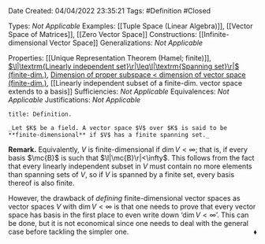<br />
<br />

Date Created: 04/04/2022 23:35:21
Tags: #Definition #Closed

Types: _Not Applicable_
Examples: [[Tuple Space (Linear Algebra)]], [[Vector Space of Matrices]], [[Zero Vector Space]]
Constructions: [[Infinite-dimensional Vector Space]]
Generalizations: _Not Applicable_

Properties: [[Unique Representation Theorem (Hamel; finite)]], [$\l|\textrm{Linearly independent set}\r|\leq\l|\textrm{Spanning set}\r|$ (finite-dim.)](Cardinality%20of%20linearly%20independent%20sets%20no%20more%20than%20that%20of%20spanning%20sets%20(finite-dim.).md), [Dimension of proper subspace $<$ dimension of vector space (finite-dim.)](Dimension%20of%20proper%20subspace%20strictly%20less%20than%20dimension%20of%20vector%20space%20(finite-dim.).md), [[Linearly independent subset of a finite-dim. vector space extends to a basis]]
Sufficiencies: _Not Applicable_
Equivalences: _Not Applicable_
Justifications: _Not Applicable_

``` ad-Definition
title: Definition.

_Let $K$ be a field. A vector space $V$ over $K$ is said to be **finite-dimensional** if $V$ has a finite spanning set._

```

**Remark.** Equivalently, $V$ is finite-dimensional if $\dim V<\infty$; that is, if every basis $\mc{B}$ is such that $\l|\mc{B}\r|<\infty$. This follows from the fact that every linearly independent subset in $V$ must contain no more elements than spanning sets of $V$, so if $V$ is spanned by a finite set, every basis thereof is also finite.

However, the drawback of _defining_ finite-dimensional vector spaces as vector spaces $V$ with $\dim V<\infty$ is that one needs to prove that every vector space has basis in the first place to even write down $\textrm{`}\dim V<\infty\textrm{'}$. This can be done, but it is not economical since one needs to deal with the general case before tackling the simpler one.<span style="float:right;">$\blacklozenge$</span>
